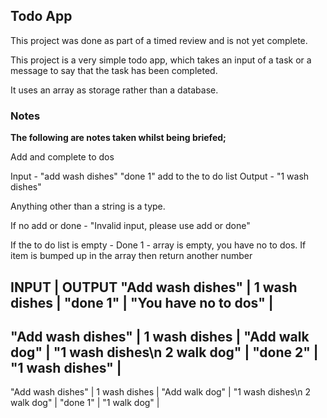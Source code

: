 ## Todo App

This project was done as part of a timed review and is not yet complete.

This project is a very simple todo app, which takes an input of a task or a message to say that the task has been completed.

It uses an array as storage rather than a database.

### Notes

**The following are notes taken whilst being briefed;**

Add and complete to dos

Input - "add wash dishes"
"done 1"
add to the to do list
Output - "1 wash dishes"

Anything other than a string is a type.

If no add or done - "Invalid input, please use add or done"

If the to do list is empty - Done 1 - array is empty, you have no to dos.
If item is bumped up in the array then return another number


INPUT | OUTPUT
"Add wash dishes" | 1 wash dishes |
"done 1"          | "You have no to dos" |
-------------------------------------
"Add wash dishes" | 1 wash dishes |
"Add walk dog"    | "1 wash dishes\n 2 walk dog"  |
"done 2"          | "1 wash dishes" |
-------------------------------------
"Add wash dishes" | 1 wash dishes |
"Add walk dog"    | "1 wash dishes\n 2 walk dog"  |
"done 1"          | "1 walk dog" |





